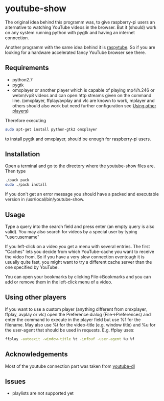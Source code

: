 # youtube-show

The original idea behind this programm was, to give raspberry-pi users
an alternative to watching YouTube videos in the browser. But it (should) work on any system running python with pygtk and having an
internet connection.

Another programm with the same idea behind it is [raspytube](https://github.com/bbond007/raspytube). So if you are looking for a hardware
accelerated fancy YouTube browser see there.

## Requirements 
 * python2.7
 * pygtk
 * omxplayer or another player which is capable of playing mp4/h.246 or webm/vp8
videos and can open http streams given on the command line. (omxplayer, ffplay/avplay and
vlc are known to work, mplayer and others should also work but need further configuration see [Using other players](#using-other-Players))

Therefore executing
```sh
sudo apt-get install python-gtk2 omxplayer
```
to install pygtk and omxplayer, should be enough for raspberry-pi users.

## Installation
Open a terminal and go to the directory where the youtube-show files are. Then type
```sh
./pack pack
sudo ./pack install
```
If you don't get an error message you should have a packed and executable version in
/usr/local/bin/youtube-show.

## Usage
Type a query into the search field and press enter (an empty query is also valid). You may
also search for videos by a special user by typing
"user:username"

If you left-click on a video you get a menu with several entries. The first "Caches" lets you decide from which YouTube-cache you want to receive the video from.
So if you have a very slow connection eventough it is usually quite fast, you might want to try a different cache server than the one specified by YouTube.

You can open your bookmarks by clicking File->Bookmarks and you can add or remove them in
the left-click menu of a video.

## Using other players
If you want to use a custom player (anything different from omxplayer, ffplay, avplay or vlc)
open the Preference dialog (File->Preferences) and enter the command to execute in the player
field but use %f for the filename. May also use %t for the video-title (e.g. window title) and %u for the user-agent that should be used in requests.
E.g. ffplay uses:
```sh
ffplay -autoexit -window-title %t -infbuf -user-agent %u %f
```

## Acknowledgements
Most of the youtube connection part was taken from [youtube-dl](https://github.com/rg3/youtube-dl)

## Issues
 * playlists are not supported yet
